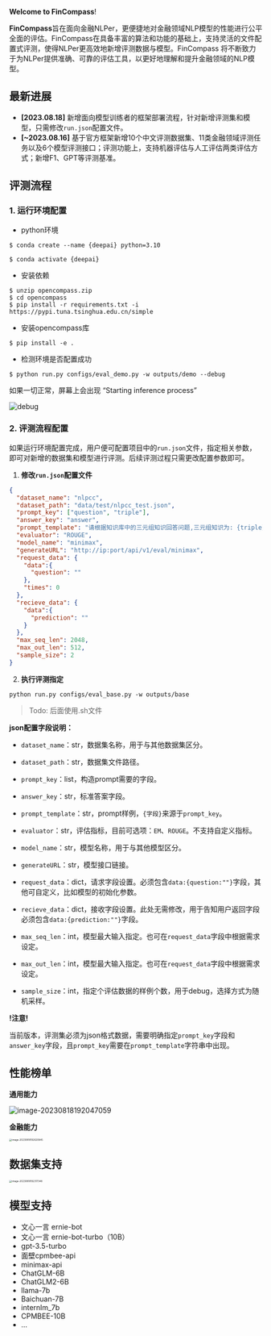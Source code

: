 **Welcome to FinCompass**!

**FinCompass**旨在面向金融NLPer，更便捷地对金融领域NLP模型的性能进行公平全面的评估。FinCompass在具备丰富的算法和功能的基础上，支持灵活的文件配置式评测，使得NLPer更高效地新增评测数据与模型。FinCompass 将不断致力于为NLPer提供准确、可靠的评估工具，以更好地理解和提升金融领域的NLP模型。

## 最新进展

- **\[2023.08.18\]** 新增面向模型训练者的框架部署流程，针对新增评测集和模型，只需修改`run.json`配置文件。
- **\[~2023.08.16\]** 基于官方框架新增10个中文评测数据集、11类金融领域评测任务以及6个模型评测接口；评测功能上，支持机器评估与人工评估两类评估方式；新增F1、GPT等评测基准。

## 评测流程

### 1. 运行环境配置
- python环境


```
$ conda create --name {deepai} python=3.10
```

```
$ conda activate {deepai}
```

- 安装依赖

```
$ unzip opencompass.zip
$ cd opencompass
$ pip install -r requirements.txt -i https://pypi.tuna.tsinghua.edu.cn/simple 
```

- 安装opencompass库

```
$ pip install -e .
```

- 检测环境是否配置成功

```
$ python run.py configs/eval_demo.py -w outputs/demo --debug
```
如果一切正常，屏幕上会出现 “Starting inference process”

![debug](./imgs/debug.png)

### 2. 评测流程配置

如果运行环境配置完成，用户便可配置项目中的`run.json`文件，指定相关参数，即可对新增的数据集和模型进行评测。后续评测过程只需更改配置参数即可。

1. **修改`run.json`配置文件**

```json
{
  "dataset_name": "nlpcc",
  "dataset_path": "data/test/nlpcc_test.json",
  "prompt_key": ["question", "triple"],
  "answer_key": "answer",
  "prompt_template": "请根据知识库中的三元组知识回答问题,三元组知识为: {triple}\n请问答问题: {question}\n答案: ",
  "evaluator": "ROUGE",
  "model_name": "minimax",
  "generateURL": "http://ip:port/api/v1/eval/minimax",
  "request_data": {
    "data":{
      "question": ""
    },
    "times": 0
  },
  "recieve_data": {
    "data":{
      "prediction": ""
    }
  },
  "max_seq_len": 2048,
  "max_out_len": 512,
  "sample_size": 2
}
```

2. **执行评测指定**

```shell
python run.py configs/eval_base.py -w outputs/base
```

> Todo: 后面使用.sh文件

**json配置字段说明：**

- `dataset_name`：str，数据集名称，用于与其他数据集区分。
- `dataset_path`：str，数据集文件路径。

- `prompt_key`：list，构造prompt需要的字段。
- `answer_key`：str，标准答案字段。
- `prompt_template`：str，prompt样例，`{字段}`来源于`prompt_key`。
- `evaluator`：str，评估指标，目前可选项：`EM`、`ROUGE`。不支持自定义指标。
- `model_name`：str，模型名称，用于与其他模型区分。
- `generateURL`：str，模型接口链接。
- `request_data`：dict，请求字段设置。必须包含`data:{question:""}`字段，其他可自定义，比如模型的初始化参数。
- `recieve_data`：dict，接收字段设置。此处无需修改，用于告知用户返回字段必须包含`data:{prediction:""}`字段。
- `max_seq_len`：int，模型最大输入指定。也可在`request_data`字段中根据需求设定。
- `max_out_len`：int，模型最大输入指定。也可在`request_data`字段中根据需求设定。
- `sample_size`：int，指定个评估数据的样例个数，用于debug，选择方式为随机采样。

**!注意!**

当前版本，评测集必须为json格式数据，需要明确指定`prompt_key`字段和`answer_key`字段，且`prompt_key`需要在`prompt_template`字符串中出现。

## 性能榜单

**通用能力**

![image-20230818192047059](./imgs/bangdan.png)

**金融能力**

<img src="./imgs/fin.png" alt="image-20230818192620845" style="zoom: 33%;" />

## 数据集支持

<img src="./imgs/dataset.png" alt="image-20230818192317348" style="zoom: 33%;" />

## 模型支持

- 文心一言 ernie-bot
- 文心一言 ernie-bot-turbo（10B）
- gpt-3.5-turbo
- 面壁cpmbee-api
- minimax-api
- ChatGLM-6B
- ChatGLM2-6B
- llama-7b
- Baichuan-7B
- internlm_7b
- CPMBEE-10B
- ...